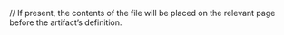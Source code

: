 // If present, the contents of the file will be placed on the relevant page before the artifact’s definition.

